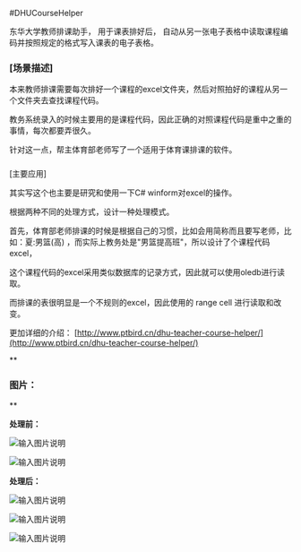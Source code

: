 #DHUCourseHelper

东华大学教师排课助手，
用于课表排好后，
自动从另一张电子表格中读取课程编码并按照规定的格式写入课表的电子表格。

### [场景描述]


本来教师排课需要每次排好一个课程的excel文件夹，然后对照拍好的课程从另一个文件夹去查找课程代码。

教务系统录入的时候主要用的是课程代码，因此正确的对照课程代码是重中之重的事情，每次都要弄很久。

针对这一点，帮主体育部老师写了一个适用于体育课排课的软件。
### ### 
[主要应用]



其实写这个也主要是研究和使用一下C# winform对excel的操作。

根据两种不同的处理方式，设计一种处理模式。

首先，体育部老师排课的时候是根据自己的习惯，比如会用简称而且要写老师，比如：夏:男篮(高) ，而实际上教务处是"男篮提高班"，所以设计了个课程代码excel，

这个课程代码的excel采用类似数据库的记录方式，因此就可以使用oledb进行读取。

而排课的表很明显是一个不规则的excel，因此使用的 range cell 进行读取和改变。

更加详细的介绍：
[http://www.ptbird.cn/dhu-teacher-course-helper/](http://www.ptbird.cn/dhu-teacher-course-helper/)

 **

### 图片：
** 

 **处理前：** 

![输入图片说明](http://git.oschina.net/uploads/images/2016/1115/100402_abe487a0_587276.png "在这里输入图片标题")

![输入图片说明](http://git.oschina.net/uploads/images/2016/1115/100413_ef026451_587276.png "在这里输入图片标题")


 **处理后：**

![输入图片说明](http://git.oschina.net/uploads/images/2016/1115/100428_81a085bd_587276.png "在这里输入图片标题") 

![输入图片说明](http://git.oschina.net/uploads/images/2016/1115/100435_d24c9be8_587276.png "在这里输入图片标题")

![输入图片说明](http://git.oschina.net/uploads/images/2016/1115/100442_27a2ed85_587276.png "在这里输入图片标题")
